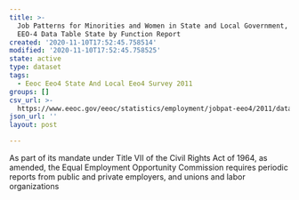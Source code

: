 ```yaml
---
title: >-
  Job Patterns for Minorities and Women in State and Local Government, 2011
  EEO-4 Data Table State by Function Report
created: '2020-11-10T17:52:45.758514'
modified: '2020-11-10T17:52:45.758525'
state: active
type: dataset
tags:
  - Eeoc Eeo4 State And Local Eeo4 Survey 2011
groups: []
csv_url: >-
  https://www.eeoc.gov/eeoc/statistics/employment/jobpat-eeo4/2011/datasets/E4_STATE_BY_function_2011.txt
json_url: ''
layout: post

---
```

As part of its mandate under Title VII of the Civil Rights Act of 1964, as amended, the Equal Employment Opportunity Commission requires periodic reports from public and private employers, and unions and labor organizations 
